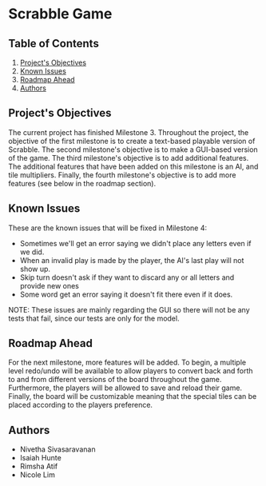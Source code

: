 # Scrabble Game

## Table of Contents

1. [Project's Objectives](#Project's-Objectives)
2. [Known Issues](#Known-Issues)
3. [Roadmap Ahead](#Roadmap-Ahead)
4. [Authors](#Authors)

<!-- Project's Objectives -->
## Project's Objectives

The current project has finished Milestone 3. Throughout the project, the objective of the first milestone is to create a text-based playable version of Scrabble. The
second milestone's objective is to make a GUI-based version of the game. The third milestone's
objective is to add additional features. The additional features that have been added on this milestone is an AI, and tile multipliers. Finally, the fourth milestone's objective is to add more
features (see below in the roadmap section).


<!-- Known Issues -->
## Known Issues
These are the known issues that will be fixed in Milestone 4:
* Sometimes we'll get an error saying we didn't place any letters even if we did.
* When an invalid play is made by the player, the AI's last play will not show up.
* Skip turn doesn't ask if they want to discard any or all letters and provide new ones 
* Some word get an error saying it doesn't fit there even if it does.

NOTE: These issues are mainly regarding the GUI so there will not be any tests that fail, since our tests are only for the model. 

<!-- Roadmap Ahead -->
## Roadmap Ahead
For the next milestone, more features will be added. To begin, a multiple level redo/undo will be available
to allow players to convert back and forth to and from different versions of the board throughout the game. 
Furthermore, the players will be allowed to save and reload their game.
Finally, the board will be customizable meaning that the special tiles can be placed according to the players preference.


<!-- Authors -->
## Authors
* Nivetha Sivasaravanan
* Isaiah Hunte
* Rimsha Atif
* Nicole Lim
